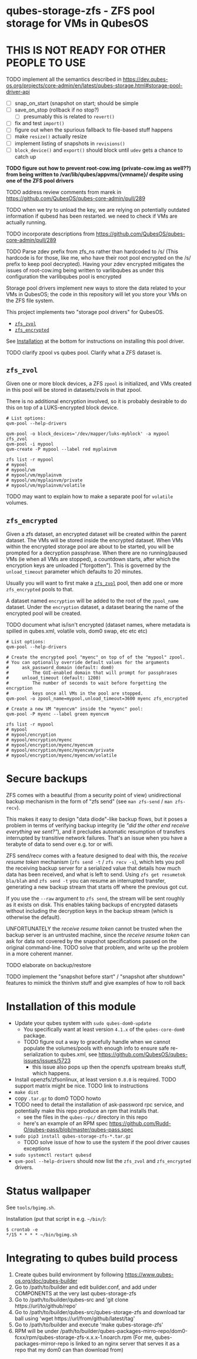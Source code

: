 # qubes-storage-zfs - ZFS pool storage for VMs in QubesOS

# THIS IS NOT READY FOR OTHER PEOPLE TO USE

TODO implement all the semantics described in https://dev.qubes-os.org/projects/core-admin/en/latest/qubes-storage.html#storage-pool-driver-api
- [ ] snap_on_start (snapshot on start; should be simple
- [ ] save_on_stop (rollback if no stop?)
  - [ ] presumably this is related to `revert()`
- [ ] fix and test `import()`
- [ ] figure out when the spurious fallback to file-based stuff happens
- [ ] make `resize()` actually resize
- [ ] implement listing of snapshots in `revisions()`
- [ ] `block_device()` and `export()` should block until `udev` gets a chance to catch up

**TODO figure out how to prevent root-cow.img (private-cow.img as well??) from being written to /var/lib/qubes/appvms/{vmname}/ despite using one of the ZFS pool drivers**

TODO address review comments from marek in https://github.com/QubesOS/qubes-core-admin/pull/289

TODO when we try to unload the key, we are relying on potentially outdated information if qubesd has been restarted. we need to check if VMs are actually running.

TODO incorporate descriptions from https://github.com/QubesOS/qubes-core-admin/pull/289

TODO Parse zdev prefix from zfs_ns rather than hardcoded to /s/ (This hardcode is for those, like me, who have their root pool encrypted on the /s/ prefix to keep pool decrypted).
Having your zdev encrypted mitigates the issues of root-cow.img being written to varlibqubes as under this configuration the varlibqubes pool is encrypted

Storage pool drivers implement new ways to store the data related to your VMs in QubesOS; the code in this repository will let you store your VMs on the ZFS file system.

This project implements two "storage pool drivers" for QubesOS.
- [`zfs_zvol`](#zfs_zvol)
- [`zfs_encrypted`](#zfs_encrypted)

See [Installation](#Installation) at the bottom for instructions on installing this pool driver.

TODO clarify zpool vs qubes pool. Clarify what a ZFS dataset is.

## `zfs_zvol`
Given one or more block devices, a ZFS `zpool` is initialized, and VMs created in this pool will be stored in datasets/zvols in that zpool.

There is no additional encryption involved, so it is probably desirable to do this on top of a LUKS-encrypted block device.

```shell
# List options:
qvm-pool --help-drivers

qvm-pool -o block_devices='/dev/mapper/luks-myblock' -a mypool zfs_zvol
qvm-pool -i mypool
qvm-create -P mypool --label red myplainvm

zfs list -r mypool
# mypool
# mypool/vm
# mypool/vm/myplainvm
# mypool/vm/myplainvm/private
# mypool/vm/myplainvm/volatile
```

TODO may want to explain how to make a separate pool for `volatile` volumes.

## `zfs_encrypted`
Given a zfs dataset, an encrypted dataset will be created within the parent dataset. The VMs will be stored inside the encrypted dataset. When VMs within the encrypted storage pool are about to be started, you will be prompted for a decryption passphrase. When there are no running/paused VMs (ie when all VMs are stopped), a countdown starts, after which the encryption keys are unloaded ("forgotten"). This is governed by the `unload_timeout` parameter which defaults to 20 minutes.

Usually you will want to first make a [`zfs_zvol`](#zfs_zvol) pool, then add one or more `zfs_encrypted` pools to that.

A dataset named `encryption` will be added to the root of the `zpool_name` dataset. Under the `encryption` dataset, a dataset bearing the name of the encrypted pool will be created.

TODO document what is/isn't encrypted (dataset names, where metadata is spilled in qubes.xml, volatile vols, dom0 swap, etc etc etc)

```shell
# List options:
qvm-pool --help-drivers

# Create the encrypted pool "myenc" on top of of the "mypool" zpool.
# You can optionally override default values for the arguments
#     ask_password_domain (default: dom0)
#         The GUI-enabled domain that will prompt for passphrases
#     unload_timeout (default: 1200)
#         The number of seconds to wait before forgetting the encryption
#         keys once all VMs in the pool are stopped.
qvm-pool -o zpool_name=mypool,unload_timeout=3600 myenc zfs_encrypted

# Create a new VM "myencvm" inside the "myenc" pool:
qvm-pool -P myenc --label green myencvm

zfs list -r mypool
# mypool
# mypool/encryption
# mypool/encryption/myenc
# mypool/encryption/myenc/myencvm
# mypool/encryption/myenc/myencvm/private
# mypool/encryption/myenc/myencvm/volatile
```

# Secure backups

ZFS comes with a beautiful (from a security point of view) unidirectional backup mechanism in the form of "zfs send" (see `man zfs-send` / `man zfs-recv`).

This makes it easy to design "data diode"-like backup flows, but it poses a problem in terms of verifying backup integrity (ie *"did the other end receive everything we sent?"*), and it precludes automatic resumption of transfers interrupted by transitive network failures. That's an issue when you have a terabyte of data to send over e.g. tor or wifi.

ZFS send/recv comes with a feature designed to deal with this, the *receive resume token* mechanism (`zfs send -t` / `zfs recv -s`), which lets you poll the receiving backup server for a serialized value that details how much data has been received, and what is left to send. Using `zfs get resumetok bla/blah` and `zfs send -t` you can resume an interrupted transfer, generating a new backup stream that starts off where the previous got cut.

If you use the `--raw` argument to `zfs send`, the stream will be sent roughly as it exists on disk. This enables taking backups of encrypted datasets without including the decryption keys in the backup stream (which is otherwise the default).

UNFORTUNATELY the *receive resume token* cannot be trusted when the backup server is an untrusted machine, since the *receive resume token* can ask for data not covered by the snapshot specifications passed on the original command-line. TODO solve that problem, and write up the problem in a more coherent manner.

TODO elaborate on backup/restore

TODO implement the "snapshot before start" / "snapshot after shutdown" features to mimick the thinlvm stuff and give examples of how to roll back

# Installation of this module

- Update your qubes system with `sudo qubes-dom0-update`
  - You specifically want at least version `4.1.x` of the `qubes-core-dom0` package.
  - TODO figure out a way to gracefully handle when we cannot populate the volumes/pools with enough info to ensure safe re-serialization to qubes.xml, see https://github.com/QubesOS/qubes-issues/issues/5723
    - this issue also pops up then the openzfs upstream breaks stuff, which happens.
- Install openzfs/zfsonlinux, at least version `0.8.0` is required. TODO support matrix might be nice. TODO link to instructions
- `make dist`
- copy `.tar.gz` to dom0   TODO howto
- TODO need to detail the installation of ask-password rpc service, and potentially make this repo produce an rpm that installs that.
   - see the files in the `qubes-rpc/` directory in this repo
   - here's an example of an RPM spec https://github.com/Rudd-O/qubes-pass/blob/master/qubes-pass.spec
- `sudo pip3 install qubes-storage-zfs-*.tar.gz`
   - TODO solve issue of how to use the system if the pool driver causes exceptions
- `sudo systemctl restart qubesd`
- `qvm-pool --help-drivers` should now list the `zfs_zvol` and `zfs_encrypted` drivers.

# Status wallpaper
See `tools/bgimg.sh`.

Installation (put that script in e.g. `~/bin/`):
```shell
$ crontab -e
*/15 * * * * ~/bin/bgimg.sh
```
# Integrating to qubes build process
1) Create qubes build environment by following https://www.qubes-os.org/doc/qubes-builder
2) Go to /path/to/builder and edit builder.conf, and add under COMPONENTS at the very last qubes-storage-zfs
4) Go to /path/to/builder/qubes-src and 'git clone https://url/to/github/repo'
6) Go to /path/to/builder/qubes-src/qubes-storage-zfs and download tar ball using 'wget https://url/from/github/latest/tag'
7) Go to /path/to/builder and execute 'make qubes-storage-zfs'
8) RPM will be under /path/to/builder/qubes-packages-mirro-repo/dom0-fcxx/rpm/qubes-storage-zfs-x.x.x-1.noarch.rpm
(For me, qubes-packages-mirror-repo is linked to an nginx server that serves it as a repo that my dom0 can than download from)
